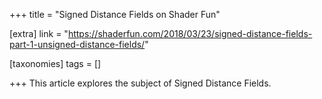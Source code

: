 +++
title = "Signed Distance Fields on Shader Fun"

[extra]
link = "https://shaderfun.com/2018/03/23/signed-distance-fields-part-1-unsigned-distance-fields/"

[taxonomies]
tags = []

+++
This article explores the subject of Signed Distance Fields.
